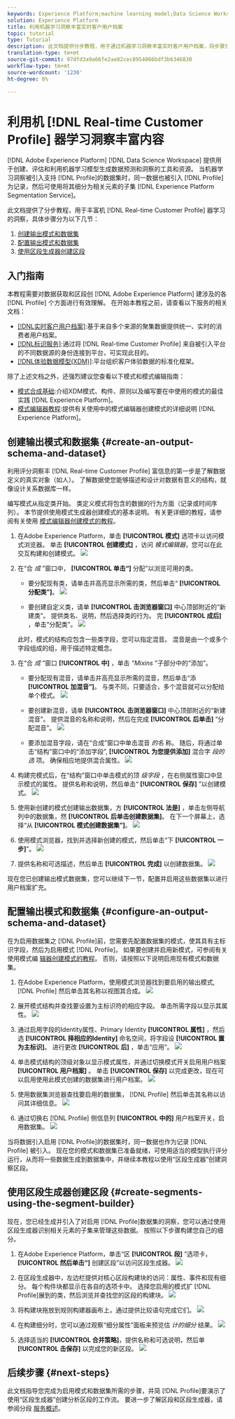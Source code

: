 ```yaml
---
keywords: Experience Platform;machine learning model;Data Science Workspace;Real-time Customer Profile;popular topics;machine learning insights
solution: Experience Platform
title: 利用机器学习洞察丰富实时客户用户档案
topic: tutorial
type: Tutorial
description: 此文档提供分步教程，用于通过机器学习洞察丰富实时客户用户档案，将步骤分为以下几节，创建输出模式/数据集，配置输出模式/数据集，以及使用区段生成器创建区段。
translation-type: tm+mt
source-git-commit: 97dfd3a9a66fe2ae82cec8954066bdf3b6346830
workflow-type: tm+mt
source-wordcount: '1230'
ht-degree: 0%

---
```



# 利用机 [!DNL Real-time Customer Profile] 器学习洞察丰富内容

[!DNL Adobe Experience Platform] [!DNL Data Science Workspace] 提供用于创建、评估和利用机器学习模型生成数据预测和洞察的工具和资源。 当机器学习洞察被引入支持 [!DNL Profile]的数据集时，同一数据也被引入 [!DNL Profile] 为记录，然后可使用将其细分为相关元素的子集 [!DNL Experience Platform Segmentation Service]。

此文档提供了分步教程，用于丰富机 [!DNL Real-time Customer Profile] 器学习的洞察，具体步骤分为以下几节：

1. [创建输出模式和数据集](#create-an-output-schema-and-dataset)
2. [配置输出模式和数据集](#configure-an-output-schema-and-dataset)
3. [使用区段生成器创建区段](#create-segments-using-the-segment-builder)

## 入门指南

本教程需要对数据获取和区段创 [!DNL Adobe Experience Platform] 建涉及的各 [!DNL Profile] 个方面进行有效理解。 在开始本教程之前，请查看以下服务的相关文档：

* [[!DNL实时客户用户档案]](../../rtcdp/overview.md):基于来自多个来源的聚集数据提供统一、实时的消费者用户档案。
* [[!DNL标识服务]](../../identity-service/home.md):通过将 [!DNL Real-time Customer Profile] 来自被引入平台的不同数据源的身份连接到平台，可实现此目的。
* [[!DNL体验数据模型(XDM)]](../../xdm/home.md):平台组织客户体验数据的标准化框架。

除了上述文档之外，还强烈建议您查看以下模式和模式编辑指南：

* [模式合成基础](../../xdm/schema/composition.md):介绍XDM模式、构件、原则以及编写要在中使用的模式的最佳实践 [!DNL Experience Platform]。
* [模式编辑器教程](../../xdm/tutorials/create-schema-ui.md):提供有关使用中的模式编辑器创建模式的详细说明 [!DNL Experience Platform]。

## 创建输出模式和数据集 {#create-an-output-schema-and-dataset}

利用评分洞察丰 [!DNL Real-time Customer Profile] 富信息的第一步是了解数据定义的真实对象（如人）。 了解数据使您能够描述和设计对数据有意义的结构，就像设计关系数据库一样。

编写模式从指定类开始。 类定义模式将包含的数据的行为方面（记录或时间序列）。 本节提供使用模式生成器创建模式的基本说明。 有关更详细的教程，请参阅有关使用 [模式编辑器创建模式的教程](../../xdm/tutorials/create-schema-ui.md)。

1. 在Adobe Experience Platform，单击 **[!UICONTROL 模式]** 选项卡以访问模式浏览器。 单击 **[!UICONTROL 创建模式]** ，访问 *模式编辑器*，您可以在此交互构建和创建模式。
   ![](../images/models-recipes/enrich-rtcdp/schema_browser.png)

2. 在“合 *成* ”窗口中， **[!UICONTROL 单击“]** 分配”以浏览可用的类。
   * 要分配现有类，请单击并高亮显示所需的类，然后单击“ **[!UICONTROL 分配类”]**。
      ![](../images/models-recipes/enrich-rtcdp/existing_class.png)

   * 要创建自定义类，请单 **[!UICONTROL 击浏览器窗口]** 中心顶部附近的“新建类”。 提供类名、说明，然后选择类的行为。 完 **[!UICONTROL 成后]** ，单击“分配类”。
      ![](../images/models-recipes/enrich-rtcdp/create_new_class.png)

   此时，模式的结构应包含一些类字段，您可以指定混音。 混音是由一个或多个字段组成的组，用于描述特定概念。

3. 在“合 *成* ”窗口 **[!UICONTROL 中]** ，单击 *“Mixins* ”子部分中的“添加”。
   * 要分配现有混音，请单击并高亮显示所需的混音，然后单击“添 **[!UICONTROL 加混音”]**。 与类不同，只要适合，多个混音就可以分配给单个模式。
      ![](../images/models-recipes/enrich-rtcdp/existing_mixin.png)

   * 要创建新混音，请单 **[!UICONTROL 击浏览器窗口]** 中心顶部附近的“新建混音”。 提供混音的名称和说明，然后在完成 **[!UICONTROL 后单击]** “分配混音”。
      ![](../images/models-recipes/enrich-rtcdp/create_new_mixin.png)

   * 要添加混音字段，请在“合成”窗口中单击混音 *的名* 称。 随后，将通过单击“结构”窗口中的“添加字段”, **[!UICONTROL 为您提供添加]** 混合字 *段的选* 项。 确保相应地提供混合属性。
      ![](../images/models-recipes/enrich-rtcdp/mixin_properties.png)

4. 构建完模式后，在“结构”窗口中单击模式的顶 *级字段* ，在右侧属性窗口中显示模式的属性。 提供名称和说明，然后单击“ **[!UICONTROL 保存]** ”以创建模式。
   ![](../images/models-recipes/enrich-rtcdp/save_schema.png)

5. 使用新创建的模式创建输出数据集，方 **[!UICONTROL 法是]** ，单击左侧导航列中的数据集，然 **[!UICONTROL 后单击创建数据集]**。 在下一个屏幕上，选择“从 **[!UICONTROL 模式创建数据集”]**。
   ![](../images/models-recipes/enrich-rtcdp/dataset_overview.png)

6. 使用模式浏览器，找到并选择新创建的模式，然后单击“下 **[!UICONTROL 一步]**”。
   ![](../images/models-recipes/enrich-rtcdp/choose_schema.png)

7. 提供名称和可选描述，然后单击 **[!UICONTROL 完成]** 以创建数据集。
   ![](../images/models-recipes/enrich-rtcdp/configure_dataset.png)

现在您已创建输出模式数据集，您可以继续下一节，配置并启用这些数据集以进行用户档案扩充。

## 配置输出模式和数据集 {#configure-an-output-schema-and-dataset}

在为启用数据集之 [!DNL Profile]前，您需要先配置数据集的模式，使其具有主标识字段，然后为启用模式 [!DNL Profile]。 如果要创建并启用新模式，可参阅有关使用模式编 [辑器创建模式的教程](../../xdm/tutorials/create-schema-ui.md)。 否则，请按照以下说明启用现有模式和数据集。

1. 在Adobe Experience Platform，使用模式浏览器找到要启用的输出模式, [!DNL Profile] 然后单击其名称以视图其合成。
   ![](../images/models-recipes/enrich-rtcdp/schemas.png)

2. 展开模式结构并查找要设置为主标识符的相应字段。 单击所需字段以显示其属性。
   ![](../images/models-recipes/enrich-rtcdp/schema_structure.png)

3. 通过启用字段的Identity属性、Primary Identity **[!UICONTROL 属性]** ，然后选 **[!UICONTROL 择相应的Identity]** 命名空间，将字段设 **[!UICONTROL 置为主标识]**。 进行更改 **[!UICONTROL 后]** ，单击“应用”。
   ![](../images/models-recipes/enrich-rtcdp/set_identity.png)

4. 单击模式结构的顶级对象以显示模式属性，并通过切换模式开关启用用户档案 **[!UICONTROL 用户档案]** 。 单击 **[!UICONTROL 保存]** 以完成更改，现在可以启用使用此模式创建的数据集进行用户档案。
   ![](../images/models-recipes/enrich-rtcdp/enable_schema.png)

5. 使用数据集浏览器查找要启用的数据集， [!DNL Profile] 然后单击其名称以访问其详细信息。
   ![](../images/models-recipes/enrich-rtcdp/datasets.png)

6. 通过切换右 [!DNL Profile] 侧信息列 **[!UICONTROL 中的]** 用户档案开关，启用数据集。
   ![](../images/models-recipes/enrich-rtcdp/enable_dataset.png)

当将数据引入启用 [!DNL Profile]的数据集时，同一数据也作为记录 [!DNL Profile] 被引入。 现在您的模式和数据集已准备就绪，可使用适当的模型执行评分运行，从而将一些数据生成到数据集中，并继续本教程以使用“区段生成器”创建洞察区段。

## 使用区段生成器创建区段 {#create-segments-using-the-segment-builder}

现在，您已经生成并引入了对启用 [!DNL Profile]数据集的洞察，您可以通过使用区段生成器识别相关元素的子集来管理这些数据。 按照以下步骤构建您自己的细分。

1. 在Adobe Experience Platform，单击“区 **[!UICONTROL 段]** ”选项卡， **[!UICONTROL 然后单击“]** 创建区段”以访问区段生成器。
   ![](../images/models-recipes/enrich-rtcdp/segments_overview.png)

2. 在区段生成器中，左边栏提供对核心区段构建块的访问：属性、事件和现有细分。 每个构件块都显示在各自的选项卡中。 选择您启用的模式扩 [!DNL Profile]展到的类，然后浏览并查找您的区段的构建块。
   ![](../images/models-recipes/enrich-rtcdp/segment_builder.png)

3. 将构建块拖放到规则构建器画布上，通过提供比较语句完成它们。
   ![](../images/models-recipes/enrich-rtcdp/drag_fill.gif)

4. 在构建细分时，您可以通过观察“细分属性”面板来预览估 *计的细分* 结果。
   ![](../images/models-recipes/enrich-rtcdp/preview_segment.gif)

5. 选择适当的 **[!UICONTROL 合并策略]**，提供名称和可选说明，然后单 **[!UICONTROL 击保存]** 以完成您的新区段。
   ![](../images/models-recipes/enrich-rtcdp/save_segment.png)


## 后续步骤 {#next-steps}

此文档指导您完成为启用模式和数据集所需的步骤，并简 [!DNL Profile]要演示了使用“区段生成器”创建分析区段的工作流。 要进一步了解区段和区段生成器，请参阅分段 [服务概述](../../segmentation/home.md)。